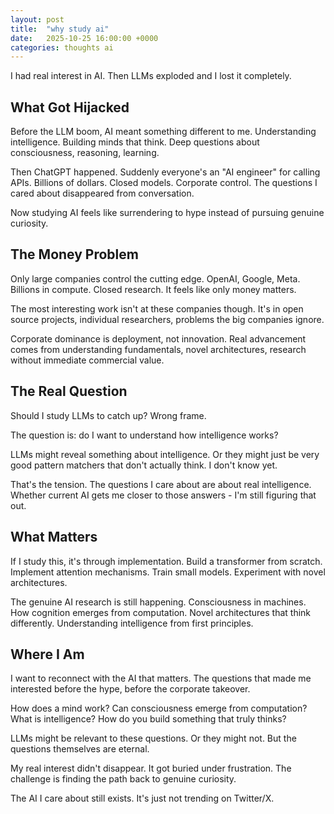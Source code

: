 ```yaml
---
layout: post
title:  "why study ai"
date:   2025-10-25 16:00:00 +0000
categories: thoughts ai
---
```


I had real interest in AI. Then LLMs exploded and I lost it completely.

## What Got Hijacked

Before the LLM boom, AI meant something different to me. Understanding intelligence. Building minds that think. Deep questions about consciousness, reasoning, learning.

Then ChatGPT happened. Suddenly everyone's an "AI engineer" for calling APIs. Billions of dollars. Closed models. Corporate control. The questions I cared about disappeared from conversation.

Now studying AI feels like surrendering to hype instead of pursuing genuine curiosity.

## The Money Problem

Only large companies control the cutting edge. OpenAI, Google, Meta. Billions in compute. Closed research. It feels like only money matters.

The most interesting work isn't at these companies though. It's in open source projects, individual researchers, problems the big companies ignore.

Corporate dominance is deployment, not innovation. Real advancement comes from understanding fundamentals, novel architectures, research without immediate commercial value.

## The Real Question

Should I study LLMs to catch up? Wrong frame.

The question is: do I want to understand how intelligence works?

LLMs might reveal something about intelligence. Or they might just be very good pattern matchers that don't actually think. I don't know yet.

That's the tension. The questions I care about are about real intelligence. Whether current AI gets me closer to those answers - I'm still figuring that out.

## What Matters

If I study this, it's through implementation. Build a transformer from scratch. Implement attention mechanisms. Train small models. Experiment with novel architectures.

The genuine AI research is still happening. Consciousness in machines. How cognition emerges from computation. Novel architectures that think differently. Understanding intelligence from first principles.

## Where I Am

I want to reconnect with the AI that matters. The questions that made me interested before the hype, before the corporate takeover.

How does a mind work? Can consciousness emerge from computation? What is intelligence? How do you build something that truly thinks?

LLMs might be relevant to these questions. Or they might not. But the questions themselves are eternal.

My real interest didn't disappear. It got buried under frustration. The challenge is finding the path back to genuine curiosity.

The AI I care about still exists. It's just not trending on Twitter/X.